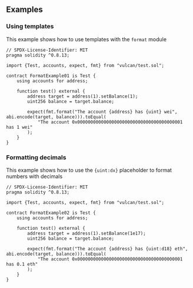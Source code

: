 ## Examples
### Using templates

This example shows how to use templates with the `format` module

```solidity
// SPDX-License-Identifier: MIT
pragma solidity ^0.8.13;

import {Test, accounts, expect, fmt} from "vulcan/test.sol";

contract FormatExample01 is Test {
    using accounts for address;

    function test() external {
        address target = address(1).setBalance(1);
        uint256 balance = target.balance;

        expect(fmt.format("The account {address} has {uint} wei", abi.encode(target, balance))).toEqual(
            "The account 0x0000000000000000000000000000000000000001 has 1 wei"
        );
    }
}

```

### Formatting decimals

This example shows how to use the `{uint:dx}` placeholder to format numbers with decimals

```solidity
// SPDX-License-Identifier: MIT
pragma solidity ^0.8.13;

import {Test, accounts, expect, fmt} from "vulcan/test.sol";

contract FormatExample02 is Test {
    using accounts for address;

    function test() external {
        address target = address(1).setBalance(1e17);
        uint256 balance = target.balance;

        expect(fmt.format("The account {address} has {uint:d18} eth", abi.encode(target, balance))).toEqual(
            "The account 0x0000000000000000000000000000000000000001 has 0.1 eth"
        );
    }
}

```

